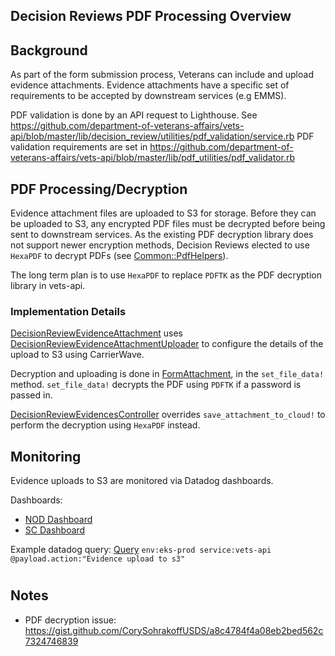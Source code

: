 ## Decision Reviews PDF Processing Overview

## Background

As part of the form submission process, Veterans can include and upload evidence attachments. Evidence attachments have a specific set of requirements to be accepted by downstream services (e.g EMMS).

PDF validation is done by an API request to Lighthouse. See https://github.com/department-of-veterans-affairs/vets-api/blob/master/lib/decision_review/utilities/pdf_validation/service.rb 
PDF validation requirements are set in https://github.com/department-of-veterans-affairs/vets-api/blob/master/lib/pdf_utilities/pdf_validator.rb

## PDF Processing/Decryption

Evidence attachment files are uploaded to S3 for storage. Before they can be uploaded to S3, any encrypted PDF files must be decrypted before being sent to downstream services.
As the existing PDF decryption library does not support newer encryption methods, Decision Reviews elected to use `HexaPDF` to decrypt PDFs (see [Common::PdfHelpers](https://github.com/department-of-veterans-affairs/vets-api/blob/master/lib/common/pdf_helpers.rb)). 

The long term plan is to use `HexaPDF` to replace `PDFTK` as the PDF decryption library in vets-api.

### Implementation Details
[DecisionReviewEvidenceAttachment](https://github.com/department-of-veterans-affairs/vets-api/blob/master/app/models/decision_review_evidence_attachment.rb) uses [DecisionReviewEvidenceAttachmentUploader](https://github.com/department-of-veterans-affairs/vets-api/blob/master/app/uploaders/decision_review_evidence_attachment_uploader.rb) to configure the details of the upload to S3 using CarrierWave.

Decryption and uploading is done in [FormAttachment](https://github.com/department-of-veterans-affairs/vets-api/blob/master/app/models/form_attachment.rb#L16), in the `set_file_data!` method. `set_file_data!` decrypts the PDF using `PDFTK` if a password is passed in.

[DecisionReviewEvidencesController](https://github.com/department-of-veterans-affairs/vets-api/blob/master/app/controllers/v0/decision_review_evidences_controller.rb#L22) overrides `save_attachment_to_cloud!` to perform the decryption using `HexaPDF` instead.

## Monitoring

Evidence uploads to S3 are monitored via Datadog dashboards.

Dashboards:
- [NOD Dashboard](https://vagov.ddog-gov.com/dashboard/tvp-imf-tb7/benefits---notice-of-disagreement)
- [SC Dashboard](https://vagov.ddog-gov.com/dashboard/uc7-8ai-6c3/benefits-supplemental-claims)

Example datadog query: 
[Query](https://vagov.ddog-gov.com/logs?query=env%3Aeks-prod%20service%3Avets-api%20%40payload.action%3A%22Evidence%20upload%20to%20s3%22&agg_m=count&agg_m_source=base&agg_q=%40payload.encrypted%2C%40payload.is_success&agg_q_source=base%2Cbase&agg_t=count&cols=host%2Cservice%2C%40payload.encrypted&fromUser=true&messageDisplay=inline&refresh_mode=sliding&saved-view-id=1716&sort=time&sort_m=%2C&sort_m_source=%2C&sort_t=%2C&spanID=1050277886811829619&storage=hot&stream_sort=desc&top_n=10%2C10&top_o=top%2Ctop&view=spans&viz=query_table&x_missing=true%2Ctrue&from_ts=1720544408783&to_ts=1721149208783&live=true)
`env:eks-prod service:vets-api @payload.action:"Evidence upload to s3"`

# 

## Notes
- PDF decryption issue: https://gist.github.com/CorySohrakoffUSDS/a8c4784f4a08eb2bed562c7324746839
